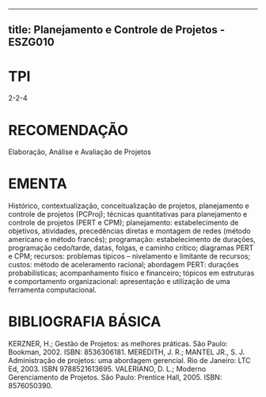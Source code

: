 
---
title: Planejamento e Controle de Projetos - ESZG010 
---

# TPI

2-2-4

# RECOMENDAÇÃO

Elaboração, Análise e Avaliação de Projetos

# EMENTA

Histórico, contextualização, conceitualização de projetos, planejamento e controle de projetos (PCProj); técnicas quantitativas para planejamento e controle de projetos (PERT e CPM); planejamento: estabelecimento de objetivos, atividades, precedências diretas e montagem de redes (método americano e método francês); programação: estabelecimento de durações, programação cedo/tarde, datas, folgas, e caminho crítico; diagramas PERT e CPM; recursos: problemas típicos – nivelamento e limitante de recursos; custos: método de aceleramento racional; abordagem PERT: durações probabilísticas; acompanhamento físico e financeiro; tópicos em estruturas e comportamento organizacional: apresentação e utilização de uma ferramenta computacional.

# BIBLIOGRAFIA BÁSICA

KERZNER, H.; Gestão de Projetos: as melhores práticas. São Paulo: Bookman, 2002. ISBN: 8536306181.
MEREDITH, J. R.; MANTEL JR., S. J. Administração de projetos: uma abordagem gerencial. Rio de Janeiro: LTC Ed, 2003. ISBN 9788521613695.
VALERIANO, D. L.; Moderno Gerenciamento de Projetos. São Paulo: Prentice Hall, 2005. ISBN: 8576050390.
        
